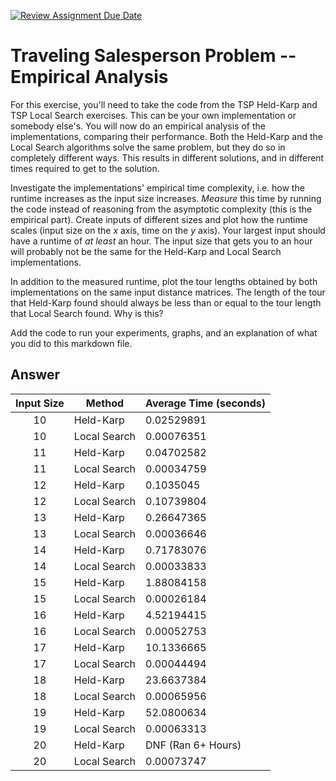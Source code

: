 [![Review Assignment Due Date](https://classroom.github.com/assets/deadline-readme-button-24ddc0f5d75046c5622901739e7c5dd533143b0c8e959d652212380cedb1ea36.svg)](https://classroom.github.com/a/7Wc93oxi)
# Traveling Salesperson Problem -- Empirical Analysis

For this exercise, you'll need to take the code from the TSP Held-Karp and TSP
Local Search exercises. This can be your own implementation or somebody else's.
You will now do an empirical analysis of the implementations, comparing their
performance. Both the Held-Karp and the Local Search algorithms solve the same
problem, but they do so in completely different ways. This results in different
solutions, and in different times required to get to the solution.

Investigate the implementations' empirical time complexity, i.e. how the runtime
increases as the input size increases. *Measure* this time by running the code
instead of reasoning from the asymptotic complexity (this is the empirical
part). Create inputs of different sizes and plot how the runtime scales (input
size on the $x$ axis, time on the $y$ axis). Your largest input should have a
runtime of *at least* an hour. The input size that gets you to an hour will
probably not be the same for the Held-Karp and Local Search implementations.

In addition to the measured runtime, plot the tour lengths obtained by both
implementations on the same input distance matrices. The length of the tour that
Held-Karp found should always be less than or equal to the tour length that
Local Search found. Why is this?

Add the code to run your experiments, graphs, and an explanation of what you did
to this markdown file.

## Answer
| Input Size | Method | Average Time (seconds) |
| :--------: | ------ | ------------ |
| 10 | Held-Karp | 0.02529891 |
| 10 | Local Search | 0.00076351 |
| 11 | Held-Karp | 0.04702582 |
| 11 | Local Search | 0.00034759 |
| 12 | Held-Karp | 0.1035045 |
| 12 | Local Search | 0.10739804 |
| 13 | Held-Karp | 0.26647365 |
| 13 | Local Search | 0.00036646|
| 14 | Held-Karp | 0.71783076 |
| 14 | Local Search | 0.00033833 |
| 15 | Held-Karp | 1.88084158 |
| 15 | Local Search | 0.00026184 |
| 16 | Held-Karp | 4.52194415 |
| 16 | Local Search | 0.00052753 |
| 17 | Held-Karp | 10.1336665 |
| 17 | Local Search | 0.00044494 |
| 18 | Held-Karp | 23.6637384  |
| 18 | Local Search | 0.00065956 |
| 19 | Held-Karp | 52.0800634 |
| 19 | Local Search | 0.00063313 |
| 20 | Held-Karp | DNF (Ran 6+ Hours) |
| 20 | Local Search | 0.00073747 |
